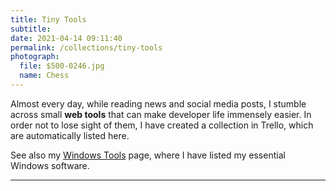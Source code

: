 ```yaml
---
title: Tiny Tools
subtitle: 
date: 2021-04-14 09:11:40
permalink: /collections/tiny-tools
photograph: 
  file: $500-0246.jpg
  name: Chess
---
```


Almost every day, while reading news and social media posts, I stumble across small **web tools** that can make developer life immensely easier. In order not to lose sight of them, I have created a collection in Trello, which are automatically listed here.

See also my [Windows Tools](/collections/windows-tools) page, where I have listed my essential Windows software.

---
